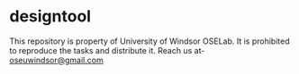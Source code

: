 # designtool
This repository is property of University of Windsor OSELab. It is prohibited to reproduce the tasks and distribute it.
Reach us at- oseuwindsor@gmail.com